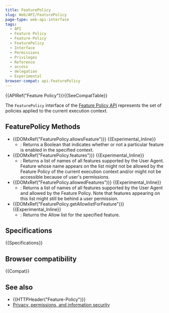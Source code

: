 ```yaml
---
title: FeaturePolicy
slug: Web/API/FeaturePolicy
page-type: web-api-interface
tags:
  - API
  - Feature Policy
  - Feature-Policy
  - FeaturePolicy
  - Interface
  - Permissions
  - Privileges
  - Reference
  - access
  - delegation
  - Experimental
browser-compat: api.FeaturePolicy
---
```

{{APIRef("Feature Policy")}}{{SeeCompatTable}}

The `FeaturePolicy` interface of the [Feature Policy API](/en-US/docs/Web/HTTP/Feature_Policy) represents the set of policies applied to the current execution context.

## FeaturePolicy Methods

- {{DOMxRef("FeaturePolicy.allowsFeature")}} {{Experimental_Inline}}
  - : Returns a Boolean that indicates whether or not a particular feature is enabled in the specified context.
- {{DOMxRef("FeaturePolicy.features")}} {{Experimental_Inline}}
  - : Returns a list of names of all features supported by the User Agent. Feature whose name appears on the list might not be allowed by the Feature Policy of the current execution context and/or might not be accessible because of user's permissions.
- {{DOMxRef("FeaturePolicy.allowedFeatures")}} {{Experimental_Inline}}
  - : Returns a list of names of all features supported by the User Agent and allowed by the Feature Policy. Note that features appearing on this list might still be behind a user permission.
- {{DOMxRef("FeaturePolicy.getAllowlistForFeature")}} {{Experimental_Inline}}
  - : Returns the Allow list for the specified feature.

## Specifications

{{Specifications}}

## Browser compatibility

{{Compat}}

## See also

- {{HTTPHeader("Feature-Policy")}}
- [Privacy, permissions, and information security](/en-US/docs/Web/Privacy)
